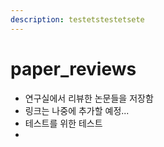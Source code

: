 ```yaml
---
description: testetstestetsete
---
```


# paper\_reviews

* 연구실에서 리뷰한 논문들을 저장함
* 링크는 나중에 추가할 예정...
* 테스트를 위한 테스트
* 


